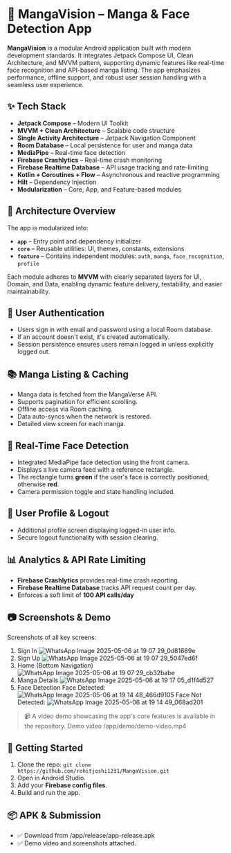 # 📱 MangaVision – Manga & Face Detection App

**MangaVision** is a modular Android application built with modern development standards. It integrates Jetpack Compose UI, Clean Architecture, and MVVM pattern, supporting dynamic features like real-time face recognition and API-based manga listing. The app emphasizes performance, offline support, and robust user session handling with a seamless user experience.

## ✨ Tech Stack

* **Jetpack Compose** – Modern UI Toolkit
* **MVVM + Clean Architecture** – Scalable code structure
* **Single Activity Architecture** – Jetpack Navigation Component
* **Room Database** – Local persistence for user and manga data
* **MediaPipe** – Real-time face detection
* **Firebase Crashlytics** – Real-time crash monitoring
* **Firebase Realtime Database** – API usage tracking and rate-limiting
* **Kotlin + Coroutines + Flow** – Asynchronous and reactive programming
* **Hilt** – Dependency Injection
* **Modularization** – Core, App, and Feature-based modules


## 🧩 Architecture Overview

The app is modularized into:

* **`app`** – Entry point and dependency initializer
* **`core`** – Reusable utilities: UI, themes, constants, extensions
* **`feature`** – Contains independent modules: `auth`, `manga`, `face_recognition`, `profile`

Each module adheres to **MVVM** with clearly separated layers for UI, Domain, and Data, enabling dynamic feature delivery, testability, and easier maintainability.


## 🔐 User Authentication

* Users sign in with email and password using a local Room database.
* If an account doesn't exist, it's created automatically.
* Session persistence ensures users remain logged in unless explicitly logged out.


## 📚 Manga Listing & Caching

* Manga data is fetched from the MangaVerse API.
* Supports pagination for efficient scrolling.
* Offline access via Room caching.
* Data auto-syncs when the network is restored.
* Detailed view screen for each manga.


## 🧠 Real-Time Face Detection

* Integrated MediaPipe face detection using the front camera.
* Displays a live camera feed with a reference rectangle.
* The rectangle turns **green** if the user's face is correctly positioned, otherwise **red**.
* Camera permission toggle and state handling included.


## 👤 User Profile & Logout

* Additional profile screen displaying logged-in user info.
* Secure logout functionality with session clearing.


## 📊 Analytics & API Rate Limiting

* **Firebase Crashlytics** provides real-time crash reporting.
* **Firebase Realtime Database** tracks API request count per day.
* Enforces a soft limit of **100 API calls/day**


## 📷 Screenshots & Demo

Screenshots of all key screens:

1. Sign In
   ![WhatsApp Image 2025-05-06 at 19 07 29_0d81689e](https://github.com/user-attachments/assets/a0088a17-4643-4b14-9494-536ca81c1a0e)
2. Sign Up
   ![WhatsApp Image 2025-05-06 at 19 07 29_5047ed6f](https://github.com/user-attachments/assets/52aeebca-36fc-4a8d-9117-35e7831e588b)
4. Home (Bottom Navigation)
   ![WhatsApp Image 2025-05-06 at 19 07 29_cb32babe](https://github.com/user-attachments/assets/fc262e4b-4e19-492c-acaf-9376ce75d653)
6. Manga Details
   ![WhatsApp Image 2025-05-06 at 19 17 05_d1f4d527](https://github.com/user-attachments/assets/fa0f4de5-4a95-48b4-8fd5-8d011e2f6f84)
8. Face Detection
   Face Detected:
     ![WhatsApp Image 2025-05-06 at 19 14 48_466d9105](https://github.com/user-attachments/assets/be64cdcb-0406-421a-8978-3cf5fabe1b8a)
   Face Not Detected:
     ![WhatsApp Image 2025-05-06 at 19 14 49_068ad201](https://github.com/user-attachments/assets/426371f1-60d1-4bd1-9656-b5b4e125df59)

> 📹 A video demo showcasing the app's core features is available in the repository.
>  Demo video /app/demo/demo-video.mp4


## 🚀 Getting Started

1. Clone the repo:
   `git clone https://github.com/rohitjoshi1231/MangaVision.git`
2. Open in Android Studio.
3. Add your **Firebase config files**.
4. Build and run the app.


## 📦 APK & Submission

* ✅ Download from /app/release/app-release.apk
* ✅ Demo video and screenshots attached.
